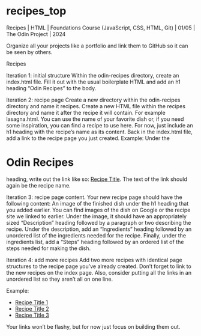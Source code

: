 # recipes_top
Recipes |  HTML | Foundations Course (JavaScript, CSS, HTML, Git) | 01/05 | The Odin Project | 2024

Organize all your projects like a portfolio and link them to GitHub so it can be seen by others.

Recipes

Iteration 1: initial structure
  Within the odin-recipes directory, create an index.html file.
  Fill it out with the usual boilerplate HTML and add an h1 heading “Odin Recipes” to the body.

Iteration 2: recipe page
  Create a new directory within the odin-recipes directory and name it recipes.
  Create a new HTML file within the recipes directory and name it after the recipe it will contain. For example lasagna.html. You can use the name of your favorite dish or, if you need some inspiration, you can find a recipe to use here.
  For now, just include an h1 heading with the recipe’s name as its content.
  Back in the index.html file, add a link to the recipe page you just created. Example: Under the <h1>Odin Recipes</h1> heading, write out the link like so: <a href="recipes/recipename.html">Recipe Title</a>. The text of the link should again be the recipe name.

Iteration 3: recipe page content. Your new recipe page should have the following content:
  An image of the finished dish under the h1 heading that you added earlier. You can find images of the dish on Google or the recipe site we linked to earlier.
  Under the image, it should have an appropriately sized “Description” heading followed by a paragraph or two describing the recipe.
  Under the description, add an “Ingredients” heading followed by an unordered list of the ingredients needed for the recipe.
  Finally, under the ingredients list, add a “Steps” heading followed by an ordered list of the steps needed for making the dish.

Iteration 4: add more recipes
  Add two more recipes with identical page structures to the recipe page you’ve already created.
  Don’t forget to link to the new recipes on the index page. Also, consider putting all the links in an unordered list so they aren’t all on one line.

Example:

 <ul>
    <li><a href="recipes/yourrecipe.html">Recipe Title 1</a></li>
    <li><a href="recipes/yourrecipe.html">Recipe Title 2</a></li>
    <li><a href="recipes/yourrecipe.html">Recipe Title 3</a></li>
  </ul>

Your links won’t be flashy, but for now just focus on building them out.


